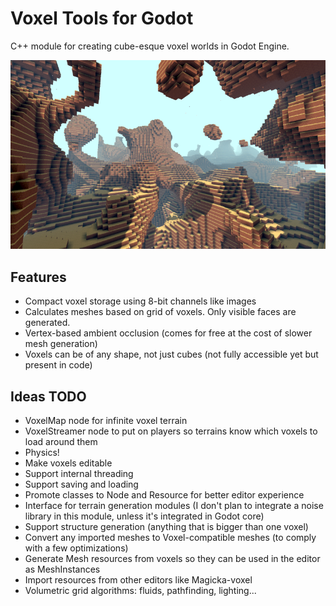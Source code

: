 Voxel Tools for Godot
=========================

C++ module for creating cube-esque voxel worlds in Godot Engine.

![Example screenshot](screenshots/2016_05_04_0319_w800.png)

Features
---------

- Compact voxel storage using 8-bit channels like images
- Calculates meshes based on grid of voxels. Only visible faces are generated.
- Vertex-based ambient occlusion (comes for free at the cost of slower mesh generation)
- Voxels can be of any shape, not just cubes (not fully accessible yet but present in code)


Ideas TODO
-----------

- VoxelMap node for infinite voxel terrain
- VoxelStreamer node to put on players so terrains know which voxels to load around them
- Physics!
- Make voxels editable
- Support internal threading
- Support saving and loading
- Promote classes to Node and Resource for better editor experience
- Interface for terrain generation modules (I don't plan to integrate a noise library in this module, unless it's integrated in Godot core)
- Support structure generation (anything that is bigger than one voxel)
- Convert any imported meshes to Voxel-compatible meshes (to comply with a few optimizations)
- Generate Mesh resources from voxels so they can be used in the editor as MeshInstances
- Import resources from other editors like Magicka-voxel
- Volumetric grid algorithms: fluids, pathfinding, lighting...


